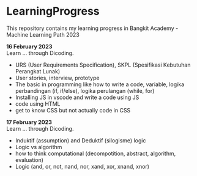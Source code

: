 # LearningProgress
This repository contains my learning progress in Bangkit Academy - Machine Learning Path 2023  

**16 February 2023**  
Learn ... through Dicoding.
  * URS (User Requirements Specification), SKPL (Spesifikasi Kebutuhan Perangkat Lunak)
  * User stories, interview, prototype 
  * The basic in programming like how to write a code, variable, logika perbandingan (if, if/else), logika perulangan (while, for)
  * Installing JS in vscode and write a code using JS 
  * code using HTML
  * get to know CSS but not actually code in CSS

**17 February 2023**  
Learn ... through Dicoding.
 * Induktif (assumption) and Deduktif (silogisme) logic 
 * Logic vs algorithm 
 * how to think computational (decompotition, abstract, algorithm, evaluation)
 * Logic (and, or, not, nand, nor, xand, xor, xnand, xnor)
